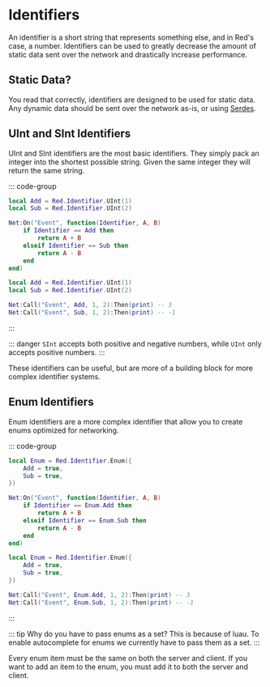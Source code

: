# Identifiers

An identifier is a short string that represents something else, and in Red's case, a number. Identifiers can be used to greatly decrease the amount of static data sent over the network and drastically increase performance.

## Static Data?

You read that correctly, identifiers are designed to be used for static data. Any dynamic data should be sent over the network as-is, or using [Serdes](./serdes).

## UInt and SInt Identifiers

UInt and SInt identifiers are the most basic identifiers. They simply pack an integer into the shortest possible string. Given the same integer they will return the same string.

::: code-group
```lua [Server]
local Add = Red.Identifier.UInt(1)
local Sub = Red.Identifier.UInt(2)

Net:On("Event", function(Identifier, A, B)
	if Identifier == Add then
		return A + B
	elseif Identifier == Sub then
		return A - B
	end
end)
```

```lua [Client]
local Add = Red.Identifier.UInt(1)
local Sub = Red.Identifier.UInt(2)

Net:Call("Event", Add, 1, 2):Then(print) -- 3
Net:Call("Event", Sub, 1, 2):Then(print) -- -1
```
:::

::: danger
`SInt` accepts both positive and negative numbers, while `UInt` only accepts positive numbers.
:::

These identifiers can be useful, but are more of a building block for more complex identifier systems.

## Enum Identifiers

Enum identifiers are a more complex identifier that allow you to create enums optimized for networking.

::: code-group
```lua [Server]
local Enum = Red.Identifier.Enum({
	Add = true,
	Sub = true,
})

Net:On("Event", function(Identifier, A, B)
	if Identifier == Enum.Add then
		return A + B
	elseif Identifier == Enum.Sub then
		return A - B
	end
end)
```

```lua [Client]
local Enum = Red.Identifier.Enum({
	Add = true,
	Sub = true,
})

Net:Call("Event", Enum.Add, 1, 2):Then(print) -- 3
Net:Call("Event", Enum.Sub, 1, 2):Then(print) -- -1
```
:::

::: tip
Why do you have to pass enums as a set? This is because of luau. To enable autocomplete for enums we currently have to pass them as a set.
:::

Every enum item must be the same on both the server and client. If you want to add an item to the enum, you must add it to both the server and client.
